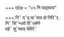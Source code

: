 +++
title = "०५ नि यद्यामाय"

+++
नि᳓ य᳓द् या᳓माय वो गिरि᳓र्  
नि᳓ सि᳓न्धवो वि᳓धर्मणे  
महे᳓ शु᳓ष्माय येमिरे᳓